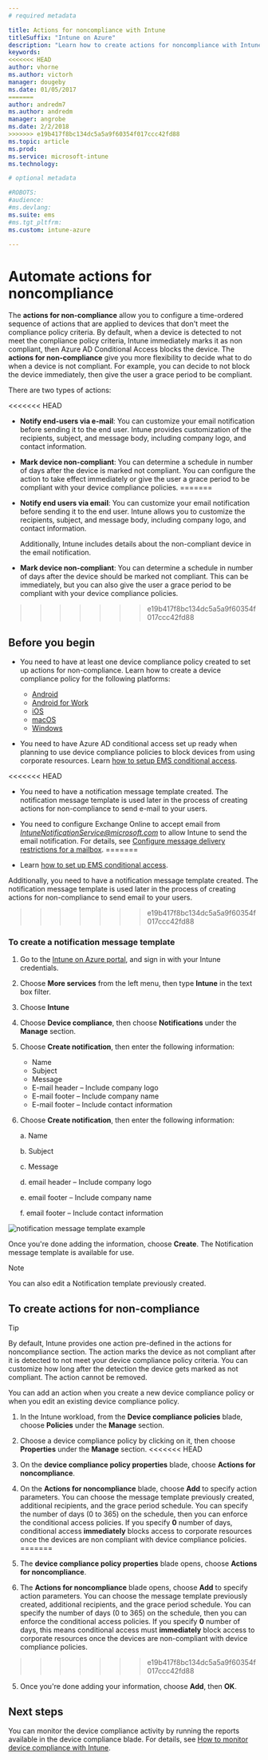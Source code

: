 ```yaml
---
# required metadata

title: Actions for noncompliance with Intune
titleSuffix: "Intune on Azure"
description: "Learn how to create actions for noncompliance with Intune"
keywords:
<<<<<<< HEAD
author: vhorne
ms.author: victorh
manager: dougeby
ms.date: 01/05/2017
=======
author: andredm7
ms.author: andredm
manager: angrobe
ms.date: 2/2/2018
>>>>>>> e19b417f8bc134dc5a5a9f60354f017ccc42fd88
ms.topic: article
ms.prod:
ms.service: microsoft-intune
ms.technology:

# optional metadata

#ROBOTS:
#audience:
#ms.devlang:
ms.suite: ems
#ms.tgt_pltfrm:
ms.custom: intune-azure

---
```


# Automate actions for noncompliance

The **actions for non-compliance** allow you to configure a time-ordered sequence of actions that are applied to devices that don't meet the compliance policy criteria. By default, when a device is detected to not meet the compliance policy criteria, Intune immediately marks it as non compliant, then Azure AD Conditional Access blocks the device. The **actions for non-compliance** give you more flexibility to decide what to do when a device is not compliant. For example, you can decide to not block the device immediately, then give the user a grace period to be compliant.

There are two types of actions:

<<<<<<< HEAD
-   **Notify end-users via e-mail**: You can customize your email notification before sending it to the end user. Intune provides customization of the recipients, subject, and message body, including company logo, and contact information.
-   **Mark device non-compliant**: You can determine a schedule in number of days after the device is marked not compliant. You can configure the action to take effect immediately or give the user a grace period to be compliant with your device compliance policies.
=======
-   **Notify end users via email**: You can customize your email notification before sending it to the end user. Intune allows you to customize the recipients, subject, and message body, including company logo, and contact information.

    Additionally, Intune includes details about the non-compliant device in the email notification.

-   **Mark device non-compliant**: You can determine a schedule in number of days after the device should be marked not compliant. This can be immediately, but you can also give the user a grace period to be compliant with your device compliance policies.
>>>>>>> e19b417f8bc134dc5a5a9f60354f017ccc42fd88

## Before you begin

- You need to have at least one device compliance policy created to set up actions for non-compliance. Learn how to create a device compliance policy for the following platforms:

    -   [Android](compliance-policy-create-android.md)
    -   [Android for Work](compliance-policy-create-android-for-work.md)
    -   [iOS](compliance-policy-create-ios.md)
    -   [macOS](compliance-policy-create-mac-os.md)
    -   [Windows](compliance-policy-create-windows.md)

- You need to have Azure AD conditional access set up ready when planning to use device compliance policies to block devices from using corporate resources. Learn [how to setup EMS conditional access](https://docs.microsoft.com/azure/active-directory/active-directory-conditional-access).

<<<<<<< HEAD
- You need to have a notification message template created. The notification message template is used later in the process of creating actions for non-compliance to send e-mail to your users.

- You need to configure Exchange Online to accept email from *IntuneNotificationService@microsoft.com* to allow Intune to send the email notification. For details, see [Configure message delivery restrictions for a mailbox](https://technet.microsoft.com/library/bb397214(v=exchg.160).aspx).
=======
- Learn [how to set up EMS conditional access](https://docs.microsoft.com/azure/active-directory/active-directory-conditional-access).

Additionally, you need to have a notification message template created. The notification message template is used later in the process of creating actions for non-compliance to send email to your users.
>>>>>>> e19b417f8bc134dc5a5a9f60354f017ccc42fd88

### To create a notification message template

1. Go to the [Intune on Azure portal](https://portal.azure.com), and sign in with your Intune credentials.
2. Choose **More services** from the left menu, then type **Intune** in the text box filter.
3. Choose **Intune**
4. Choose **Device compliance**, then choose **Notifications** under the **Manage** section.
5. Choose **Create notification**, then enter the following information:
    - Name
    - Subject
    - Message
    - E-mail header – Include company logo
    - E-mail footer – Include company name
    - E-mail footer – Include contact information

5. Choose **Create notification**, then enter the following information:

    a. Name

    b. Subject

    c.  Message

    d. email header – Include company logo

    e. email footer – Include company name

    f. email footer – Include contact information

![notification message template example](./media/actionsfornoncompliance-1.PNG)

Once you're done adding the information, choose **Create**. The Notification message template is available for use.

> [!NOTE] 
> You can also edit a Notification template previously created.

## To create actions for non-compliance

> [!TIP]
> By default, Intune provides one action pre-defined in the actions for noncompliance section. The action marks the device as not compliant after it is detected to not meet your device compliance policy criteria. You can customize how long after the detection the device gets marked as not compliant. The action cannot be removed.

You can add an action when you create a new device compliance policy or when you edit an existing device compliance policy.

1.  In the Intune workload, from the **Device compliance policies** blade, choose **Policies** under the **Manage** section.
2.  Choose a device compliance policy by clicking on it, then choose **Properties** under the **Manage** section.
<<<<<<< HEAD
3.  On the **device compliance policy properties** blade, choose **Actions for noncompliance**.
4.  On the **Actions for noncompliance** blade, choose **Add** to specify action parameters. You can choose the message template previously created, additional recipients, and the grace period schedule. You can specify the number of days (0 to 365) on the schedule, then you can enforce the conditional access policies. If you specify **0** number of days, conditional access **immediately** blocks access to corporate resources once the devices are non compliant with device compliance policies.
=======

3.  The **device compliance policy properties** blade opens, choose **Actions for noncompliance**.

4.  The **Actions for noncompliance** blade opens, choose **Add** to specify action parameters. You can choose the message template previously created, additional recipients, and the grace period schedule. You can specify the number of days (0 to 365) on the schedule, then you can enforce the conditional access policies. If you specify **0** number of days, this means conditional access must **immediately** block access to corporate resources once the devices are non-compliant with device compliance policies.

>>>>>>> e19b417f8bc134dc5a5a9f60354f017ccc42fd88
5.  Once you're done adding your information, choose **Add**, then **OK**.

## Next steps
You can monitor the device compliance activity by running the reports available in the device compliance blade. For details, see [How to monitor device compliance with Intune](device-compliance-monitor.md).

